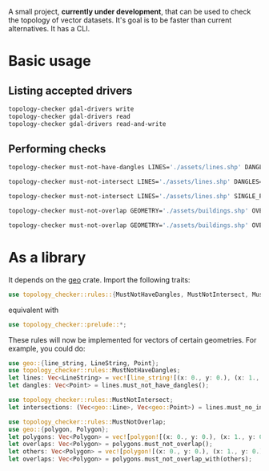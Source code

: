 A small project, **currently under development**, that can be used to check the topology of vector datasets. It's goal is to be faster than current alternatives. It has a CLI.

# Basic usage

## Listing accepted drivers
```sh
topology-checker gdal-drivers write
topology-checker gdal-drivers read
topology-checker gdal-drivers read-and-write
```

## Performing checks
```sh
topology-checker must-not-have-dangles LINES='./assets/lines.shp' DANGLES='./assets/dangles.shp'

topology-checker must-not-intersect LINES='./assets/lines.shp' DANGLES='./assets/dangles.shp'

topology-checker must-not-intersect LINES='./assets/lines.shp' SINGLE_POINTS='./assets/point_intersections.shp' COLLINEAR_LINES='./assets/line_intersections.shp'

topology-checker must-not-overlap GEOMETRY='./assets/buildings.shp' OVERLAPS='./assets/overlaps.shp'

topology-checker must-not-overlap GEOMETRY='./assets/buildings.shp' OVERLAPS='./assets/overlaps.shp' OTHER='./assets/buildings_other.shp'
```

# As a library
It depends on the [geo](https://crates.io/crates/geo) crate. Import the following traits:
```rust
use topology_checker::rules::{MustNotHaveDangles, MustNotIntersect, MustNotOverlap};
```
equivalent with
```rust
use topology_checker::prelude::*;
```
These rules will now be implemented for vectors of certain geometries. For example, you could do:
```rust
use geo::{line_string, LineString, Point};
use topology_checker::rules::MustNotHaveDangles;
let lines: Vec<LineString> = vec![line_string![(x: 0., y: 0.), (x: 1., y: 1.)], line_string![(x: 1., y: 1.), (x: 2., y: 2.)]];
let dangles: Vec<Point> = lines.must_not_have_dangles();

use topology_checker::rules::MustNotIntersect;
let intersections: (Vec<geo::Line>, Vec<geo::Point>) = lines.must_no_intesect();

use topology_checker::rules::MustNotOverlap;
use geo::{polygon, Polygon};
let polygons: Vec<Polygon> = vec![polygon![(x: 0., y: 0.), (x: 1., y: 0.), (x: 1., y: 1.), (x: 0., y: 1.), (x: 0., y: 0.)], polygon![(x: 1., y: 1.), (x: 2., y: 1.), (x: 2., y: 2.), (x: 1., y: 2.), (x: 1., y: 1.)]];
let overlaps: Vec<Polygon> = polygons.must_not_overlap();
let others: Vec<Polygon> = vec![polygon![(x: 0., y: 0.), (x: 1., y: 0.), (x: 1., y: 1.), (x: 0., y: 1.), (x: 0., y: 0.)], polygon![(x: 1., y: 1.), (x: 2., y: 1.), (x: 2., y: 2.), (x: 1., y: 2.), (x: 1., y: 1.)]];
let overlaps: Vec<Polygon> = polygons.must_not_overlap_with(others);
```
